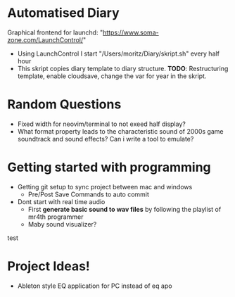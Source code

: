 # Automatised Diary

Graphical frontend for launchd: "https://www.soma-zone.com/LaunchControl/"
  - Using LaunchControl I start "/Users/moritz/Diary/skript.sh" every
    half hour
  - This skript copies diary template to diary structure.
  **TODO**: Restructuring template, enable cloudsave, change the var
        for year in the skript.




# Random Questions
  - Fixed width for neovim/terminal to not exeed half display?
  - What format property leads to the characteristic sound of 2000s
    game soundtrack and sound effects? Can i write a tool to emulate?



# Getting started with programming
  - Getting git setup to sync project between mac and windows
    - Pre/Post Save Commands to auto commit
  - Dont start with real time audio
    - First **generate basic sound to wav files** by following the
      playlist of mr4th programmer
    - Maby sound visualizer?




test
# Project Ideas!
  - Ableton style EQ application for PC instead of eq apo